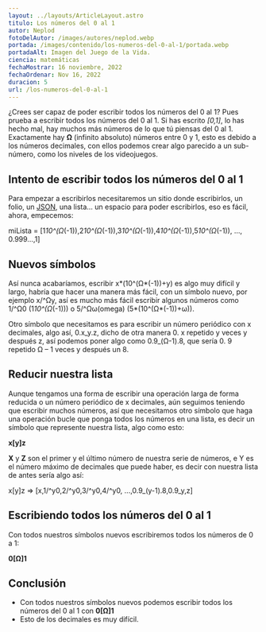```yaml
---
layout: ../layouts/ArticleLayout.astro
titulo: Los números del 0 al 1
autor: Neplod
fotoDelAutor: /images/autores/neplod.webp
portada: /images/contenido/los-numeros-del-0-al-1/portada.webp
portadaAlt: Imagen del Juego de la Vida.
ciencia: matemáticas
fechaMostrar: 16 noviembre, 2022
fechaOrdenar: Nov 16, 2022
duracion: 5
url: /los-numeros-del-0-al-1
---
```


¿Crees ser capaz de poder escribir todos los números del 0 al 1? Pues prueba a escribir todos los números del 0 al 1. Si has escrito *[0,1]*, lo has hecho mal, hay muchos más números de lo que tú piensas del 0 al 1. Exactamente hay **Ω** (infinito absoluto) números entre 0 y 1, esto es debido a los números decimales, con ellos podemos crear algo parecido a un sub-número, como los niveles de los videojuegos.

## Intento de escribir todos los números del 0 al 1

Para empezar a escribirlos necesitaremos un sitio donde escribirlos, un folio, un [JSON](https://es.wikipedia.org/wiki/JSON), una lista… un espacio para poder escribirlos, eso es fácil, ahora, empecemos:

miLista = [1*10^(Ω*(-1)),2*10^(Ω*(-1)),3*10^(Ω*(-1)),4*10^(Ω*(-1)),5*10^(Ω*(-1)), …, 0.999…,1]

## Nuevos símbolos

Así nunca acabaríamos, escribir x*(10^(Ω*(-1))+y) es algo muy difícil y largo, habría que hacer una manera más fácil, con un símbolo nuevo, por ejemplo x/^Ωy, así es mucho más fácil escribir algunos números como 1/^Ω0 (1*10^(Ω*(-1))) o 5/^Ωω(omega) (5*(10^(Ω*(-1))+ω)).

Otro símbolo que necesitamos es para escribir un número periódico con x decimales, algo así, 0.x_y.z, dicho de otra manera 0. x repetido y veces y después z, así podemos poner algo como 0.9_(Ω-1).8, que sería 0. 9 repetido Ω – 1 veces y después un 8.

## Reducir nuestra lista

Aunque tengamos una forma de escribir una operación larga de forma reducida o un número periódico de x decimales, aún seguimos teniendo que escribir muchos números, así que necesitamos otro símbolo que haga una operación bucle que ponga todos los números en una lista, es decir un símbolo que represente nuestra lista, algo como esto:

**x[y]z**

**X** y **Z** son el primer y el último número de nuestra serie de números, e Y es el número máximo de decimales que puede haber, es decir con nuestra lista de antes sería algo así:

x[y]z => [x,1/^y0,2/^y0,3/^y0,4/^y0, ...,0.9_(y-1).8,0.9_y,z]

## Escribiendo todos los números del 0 al 1

Con todos nuestros símbolos nuevos escribiremos todos los números de 0 a 1:

**0[Ω]1**

## Conclusión

- Con todos nuestros símbolos nuevos podemos escribir todos los números del 0 al 1 con **0[Ω]1**
- Esto de los decimales es muy difícil.
